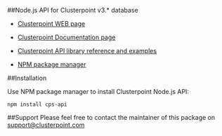 ##Node.js API for Clusterpoint v3.* database

* [Clusterpoint WEB page](https://www.clusterpoint.com)

* [Clusterpoint Documentation page](https://www.clusterpoint.com/docs/3.0/36)

* [Clusterpoint API library reference and examples](https://www.clusterpoint.com/docs/?page=Reference)

* [NPM package manager](https://www.npmjs.org/package/cps-api)

##Installation

Use NPM package manager to install Clusterpoint Node.js API:

`npm install cps-api`

##Support
Please feel free to contact the maintainer of this package on
support@clusterpoint.com

